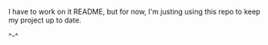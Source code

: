 I have to work on it README, but for now, I'm justing using this repo to keep my project up to date. 

^-^
